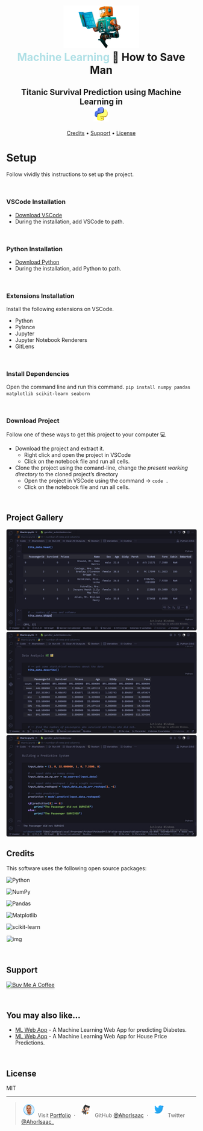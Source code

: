 <h1 align="center">
  <br>
  <a href="http://www.amitmerchant.com/electron-markdownify"><img src="./images/icon.png" alt="how-to-save-man" width="200"></a>
  <br>
  <span style="color: powderblue;">Machine Learning</span> 🔀 How to Save Man
  <br>
</h1>


<h2 align="center"> Titanic Survival Prediction using Machine Learning in 
    <br />
    <img src="./images/python-logo.png" alt="python" width="40" height="40" />
</h2>

<p align="center">
  <a href="#credits">Credits</a> •
  <a href="#support">Support</a> •
  <a href="#license">License</a>
</p>

# Setup

Follow vividly this instructions to set up  the project.

<br />

### VSCode Installation

- [Download VSCode](https://code.visualstudio.com/download)
- During the installation, add VSCode to path.

<br />

### Python Installation

- [Download Python](https://www.python.org/downloads/)
- During the installation, add Python to path.

<br />

### Extensions Installation

Install the following extensions on VSCode.

- Python
- Pylance
- Jupyter
- Jupyter Notebook Renderers
- GitLens

<br />

### Install Dependencies

Open the command line and run this command.
`pip install numpy pandas matplotlib scikit-learn seaborn`

<br />

### Download Project

Follow one of these ways to get this project to your computer 💻

- Download the project and extract it.
    - Right click and open the project in VSCode
    - Click on the notebook file and run all cells.
- Clone the project using the comand-line, change the _present working directory_ to the cloned project’s directory
    - Open  the project in  VSCode using the command → `code .`
    - Click on the notebook file and run all cells.


<br />

## Project Gallery

<img src="./images/img-3.jpg" alt="project img" style="border-radius: 4px; box-shadow: 0 0 2px 4px rgba(255, 255, 255, 0.1); border: 1px solid rgba(0, 0, 0, 0.5);" />

<br />

<img src="./images/img-2.jpg" alt="project img" style="border-radius: 4px; box-shadow: 0 0 2px 4px rgba(255, 255, 255, 0.1); border: 1px solid rgba(0, 0, 0, 0.5);" />

<br />

<img src="./images/img-1.jpg" alt="project img" style="border-radius: 4px; box-shadow: 0 0 2px 4px rgba(255, 255, 255, 0.1); border: 1px solid rgba(0, 0, 0, 0.5);" />

<br />


## Credits

This software uses the following open source packages:

<p>

![Python](https://img.shields.io/badge/python-3670A0?style=for-the-badge&logo=python&logoColor=ffdd54)

![NumPy](https://img.shields.io/badge/numpy-%23013243.svg?style=for-the-badge&logo=numpy&logoColor=white)

![Pandas](https://img.shields.io/badge/pandas-%23150458.svg?style=for-the-badge&logo=pandas&logoColor=white)

![Matplotlib](https://img.shields.io/badge/Matplotlib-%23ffffff.svg?style=for-the-badge&logo=Matplotlib&logoColor=black)

![scikit-learn](https://img.shields.io/badge/scikit--learn-%23F7931E.svg?style=for-the-badge&logo=scikit-learn&logoColor=white)

<img src="https://rb.gy/apk32" width="90" height="30" alt="img" style="border: 1px solid white; background-color: white;"  />

</p>

<br />

## Support

<a href="https://www.buymeacoffee.com/ahorisaac" target="_blank"><img src="https://www.buymeacoffee.com/assets/img/custom_images/purple_img.png" alt="Buy Me A Coffee" style="height: 41px !important;width: 174px !important;box-shadow: 0px 3px 2px 0px rgba(190, 190, 190, 0.5) !important;-webkit-box-shadow: 0px 3px 2px 0px rgba(190, 190, 190, 0.5) !important;" ></a>

<br />



## You may also like...

- [ML Web App](https://github.com/AhorIsaac/ml-diabetes-pred) - A Machine Learning Web App for predicting Diabetes.
- [ML Web App](https://github.com/AhorIsaac/ml-house-price-pred) - A Machine Learning Web App for House Price Predictions. 


<br />

## License

MIT

---

> <img src="./images/hrc.png" alt="icon" width="30" height="30" style="border-radius: 15px; border: 1px solid white; margin: 4px;" /> Visit [Portfolio](https://his-royal-codeness.netlify.app) &nbsp;&middot;&nbsp;
> <img src="./images/github.png" alt="icon" width="30" height="30" style="border-radius: 15px; border: 1px solid white; margin: 4px;" /> GitHub [@AhorIsaac](https://github.com/AhorIsaac) &nbsp;&middot;&nbsp;
> <img src="./images/twitter.png" alt="icon" width="30" height="30" style="border-radius: 15px; border: 1px solid white; margin: 4px;" /> Twitter [@AhorIsaac_](https://twitter.com/AhorIsaac_)
